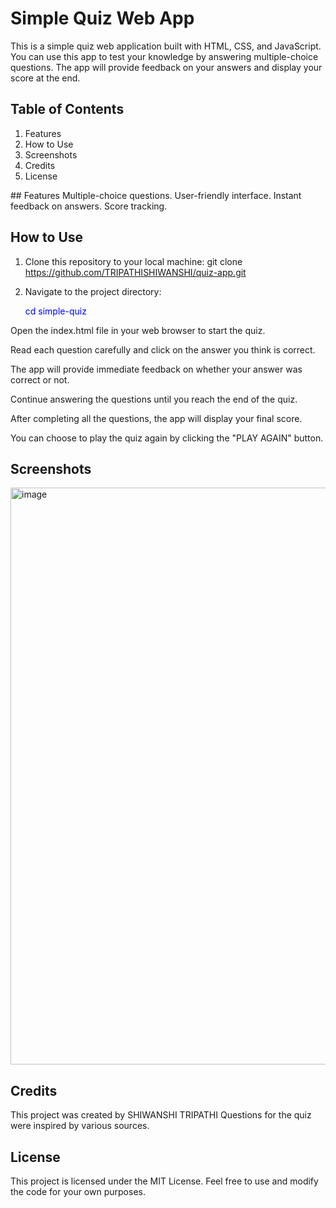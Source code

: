 # Simple Quiz Web App
This is a simple quiz web application built with HTML, CSS, and JavaScript. You can use this app to test your knowledge by answering multiple-choice questions. The app will provide feedback on your answers and display your score at the end.

## Table of Contents
<ol>
     <li>Features</li>
<li>How to Use</li>
<li>Screenshots</li>
<li>Credits</li>
<li>License</li>
</ol>
## Features
Multiple-choice questions.
User-friendly interface.
Instant feedback on answers.
Score tracking.

## How to Use
1. Clone this repository to your local machine:
     git clone https://github.com/TRIPATHISHIWANSHI/quiz-app.git

2. Navigate to the project directory:
     <p style="color:blue">cd simple-quiz</p>

Open the index.html file in your web browser to start the quiz.

Read each question carefully and click on the answer you think is correct.

The app will provide immediate feedback on whether your answer was correct or not.

Continue answering the questions until you reach the end of the quiz.

After completing all the questions, the app will display your final score.

You can choose to play the quiz again by clicking the "PLAY AGAIN" button.

## Screenshots
<img width="923" alt="image" src="https://github.com/TRIPATHISHIWANSHI/quiz-app/assets/112747153/0a905327-1347-4a8b-a4f8-5f46ec3ad578">


## Credits
This project was created by SHIWANSHI TRIPATHI
Questions for the quiz were inspired by various sources.
## License
This project is licensed under the MIT License. Feel free to use and modify the code for your own purposes.





